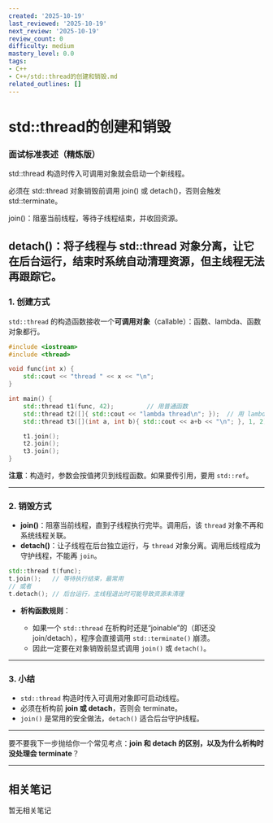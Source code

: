 ```yaml
---
created: '2025-10-19'
last_reviewed: '2025-10-19'
next_review: '2025-10-19'
review_count: 0
difficulty: medium
mastery_level: 0.0
tags:
- C++
- C++/std::thread的创建和销毁.md
related_outlines: []
---
```


# std::thread的创建和销毁

### 面试标准表述（精炼版）
std::thread 构造时传入可调用对象就会启动一个新线程。

必须在 std::thread 对象销毁前调用 join() 或 detach()，否则会触发 std::terminate。

join()：阻塞当前线程，等待子线程结束，并收回资源。

detach()：将子线程与 std::thread 对象分离，让它在后台运行，结束时系统自动清理资源，但主线程无法再跟踪它。
---

### 1. 创建方式

`std::thread` 的构造函数接收一个**可调用对象**（callable）：函数、lambda、函数对象都行。

```cpp
#include <iostream>
#include <thread>

void func(int x) {
    std::cout << "thread " << x << "\n";
}

int main() {
    std::thread t1(func, 42);         // 用普通函数
    std::thread t2([]{ std::cout << "lambda thread\n"; });  // 用 lambda
    std::thread t3([](int a, int b){ std::cout << a+b << "\n"; }, 1, 2);

    t1.join();
    t2.join();
    t3.join();
}
```

**注意**：构造时，参数会按值拷贝到线程函数。如果要传引用，要用 `std::ref`。

---

### 2. 销毁方式

* **join()**：阻塞当前线程，直到子线程执行完毕。调用后，该 `thread` 对象不再和系统线程关联。
* **detach()**：让子线程在后台独立运行，与 `thread` 对象分离。调用后线程成为守护线程，不能再 `join`。

```cpp
std::thread t(func);
t.join();   // 等待执行结束，最常用
// 或者
t.detach(); // 后台运行，主线程退出时可能导致资源未清理
```

* **析构函数规则**：

  * 如果一个 `std::thread` 在析构时还是“joinable”的（即还没 join/detach），程序会直接调用 `std::terminate()` 崩溃。
  * 因此一定要在对象销毁前显式调用 `join()` 或 `detach()`。

---

### 3. 小结

* `std::thread` 构造时传入可调用对象即可启动线程。
* 必须在析构前 **join 或 detach**，否则会 terminate。
* `join()` 是常用的安全做法，`detach()` 适合后台守护线程。

---

要不要我下一步抛给你一个常见考点：**join 和 detach 的区别，以及为什么析构时没处理会 terminate**？

---

## 相关笔记
<!-- 自动生成 -->

暂无相关笔记

